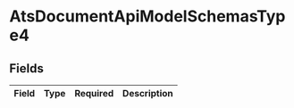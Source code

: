 # AtsDocumentApiModelSchemasType4


## Fields

| Field       | Type        | Required    | Description |
| ----------- | ----------- | ----------- | ----------- |